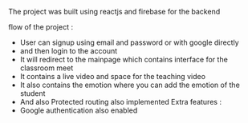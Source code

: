 The project was built using reactjs and firebase for the backend

flow of the project :

- User can signup using email and password or with google directly
- and then login to the account
- It will redirect to the mainpage which contains interface for the classroom meet
- It contains a live video and space for the teaching video
- It also contains the emotion where you can add the emotion of the student
- And also Protected routing also implemented
  Extra features :
- Google authentication also enabled
